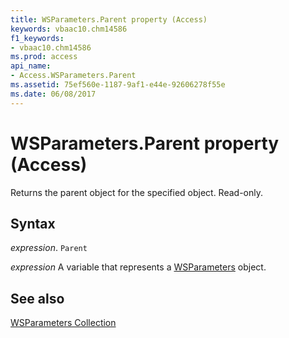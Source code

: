 ```yaml
---
title: WSParameters.Parent property (Access)
keywords: vbaac10.chm14586
f1_keywords:
- vbaac10.chm14586
ms.prod: access
api_name:
- Access.WSParameters.Parent
ms.assetid: 75ef560e-1187-9af1-e44e-92606278f55e
ms.date: 06/08/2017
---
```



# WSParameters.Parent property (Access)

Returns the parent object for the specified object. Read-only.


## Syntax

_expression_. `Parent`

_expression_ A variable that represents a [WSParameters](Access.WSParameters.md) object.


## See also


[WSParameters Collection](Access.WSParameters.md)


